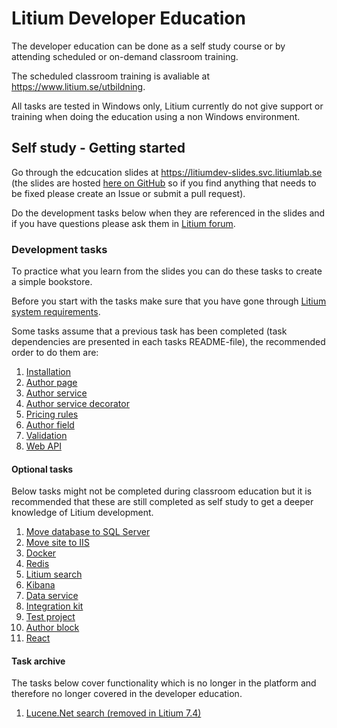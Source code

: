 # Litium Developer Education

The developer education can be done as a self study course or by attending scheduled or on-demand classroom training.

The scheduled classroom training is avaliable at https://www.litium.se/utbildning.

All tasks are tested in Windows only, Litium currently do not give support or training when doing the education using a non Windows environment.

## Self study - Getting started

Go through the edcucation slides at https://litiumdev-slides.svc.litiumlab.se (the slides are hosted [here on GitHub](./Presentation) so if you find anything that needs to be fixed please create an Issue or submit a pull request).

Do the development tasks below when they are referenced in the slides and if you have questions please ask them in [Litium forum](https://forum.litium.com/).

### Development tasks

To practice what you learn from the slides you can do these tasks to create a simple bookstore.

Before you start with the tasks make sure that you have gone through [Litium system requirements](https://docs.litium.com/documentation/get-started/system-requirements). 

Some tasks assume that a previous task has been completed (task dependencies are presented in each tasks README-file), the recommended order to do them are:

1. [Installation](./Tasks/Installation)
1. [Author page](./Tasks/Author%20page)
1. [Author service](./Tasks/Author%20service)
1. [Author service decorator](./Tasks/Author%20service%20decorator)
1. [Pricing rules](./Tasks/Pricing%20rules)
1. [Author field](./Tasks/Author%20field)
1. [Validation](./Tasks/Validation)
1. [Web API](./Tasks/Web%20API)

#### Optional tasks

Below tasks might not be completed during classroom education but it is recommended that these are still completed as self study to get a deeper knowledge of Litium development.

1. [Move database to SQL Server](./Tasks/Move%20database%20to%20SQL%20Server)
1. [Move site to IIS](./Tasks/Move%20site%20to%20IIS)
1. [Docker](./Tasks/Docker)
1. [Redis](./Tasks/Redis)
1. [Litium search](./Tasks/Litium%20search)
1. [Kibana](./Tasks/Kibana)
1. [Data service](./Tasks/Data%20service)
1. [Integration kit](./Tasks/Integration%20kit)
1. [Test project](./Tasks/Test%20project)
1. [Author block](./Tasks/Author%20block)
1. [React](./Tasks/React)

#### Task archive

The tasks below cover functionality which is no longer in the platform and therefore no longer covered in the developer education.

1. [Lucene.Net search (removed in Litium 7.4)](./Tasks/Lucene.Net%20search)
